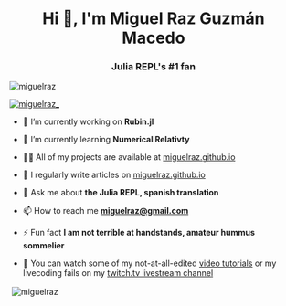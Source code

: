 <h1 align="center">Hi 👋, I'm Miguel Raz Guzmán Macedo</h1>
<h3 align="center">Julia REPL's #1 fan</h3>

<p align="left"> <img src="https://komarev.com/ghpvc/?username=miguelraz&label=Profile%20views&color=0e75b6&style=flat" alt="miguelraz" /> </p>

<p align="left"> <a href="https://twitter.com/miguelraz_" target="blank"><img src="https://img.shields.io/twitter/follow/miguelraz_?logo=twitter&style=for-the-badge" alt="miguelraz_" /></a> </p>

- 🔭 I’m currently working on **Rubin.jl**

- 🌱 I’m currently learning **Numerical Relativty**

- 👨‍💻 All of my projects are available at [miguelraz.github.io](https://miguelraz.github.io/pubs/)

- 📝 I regularly write articles on [miguelraz.github.io](https://miguelraz.github.io/blog/)

- 💬 Ask me about **the Julia REPL, spanish translation**

- 📫 How to reach me **miguelraz@gmail.com**

- ⚡ Fun fact **I am not terrible at handstands, amateur hummus sommelier**

- 🎥 You can watch some of my not-at-all-edited [video tutorials](https://www.youtube.com/channel/UC840v4b_71e78fmPHiCPQVg/videos) or my livecoding fails on my [twitch.tv livestream channel](twitch.tv/BrainRPG)

<p>&nbsp;<img align="center" src="https://github-readme-stats.vercel.app/api?username=miguelraz&show_icons=true&locale=en" alt="miguelraz" /></p>
